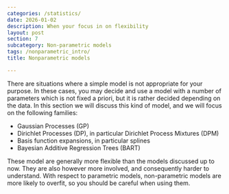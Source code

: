 ```yaml
---
categories: /statistics/
date: 2026-01-02
description: When your focus in on flexibility
layout: post
section: 7
subcategory: Non-parametric models
tags: /nonparametric_intro/
title: Nonparametric models

---
```




There are situations where a simple model is not appropriate for your purpose.
In these cases, you may decide and use a model with a number of parameters
which is not fixed a priori, but it is rather decided depending on the data.
In this section we will discuss this kind of model, and we will focus
on the following families:

- Gaussian Processes (GP)
- Dirichlet Processes (DP), in particular Dirichlet Process Mixtures (DPM)
- Basis function expansions, in particular splines
- Bayesian Additive Regression Trees (BART)

These model are generally more flexible than the models discussed up
to now. They are also however more involved, and consequently harder
to understand. 
With respect to parametric models, non-parametric models are more likely to overfit,
so you should be careful when using them.